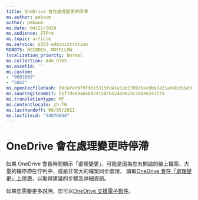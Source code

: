 ```yaml
---
title: OneDrive 會在處理變更時停滯
ms.author: pebaum
author: pebaum
ms.date: 04/21/2020
ms.audience: ITPro
ms.topic: article
ms.service: o365-administration
ROBOTS: NOINDEX, NOFOLLOW
localization_priority: Normal
ms.collection: Adm_O365
ms.assetid: ''
ms.custom:
- "9003089"
- "5842"
ms.openlocfilehash: 603afed979f9b15315fd41e1ab139936ec0bb7a21ad4bcb3a56279a104bc0267
ms.sourcegitcommit: b5f7da89a650d2915dc652449623c78be6247175
ms.translationtype: MT
ms.contentlocale: zh-TW
ms.lasthandoff: 08/05/2021
ms.locfileid: "54076048"
---
```

# <a name="onedrive-is-stuck-on-processing-changes"></a>OneDrive 會在處理變更時停滯

如果 OneDrive 會長時間顯示「處理變更」，可能是因為您有開啟的線上檔案、大量的檔停滯在佇列中，或是非常大的檔案同步處理。 讀取[OneDrive 會在「處理變更」上停滯](https://support.office.com/article/onedrive-is-stuck-on-processing-changes-b386b813-9b66-4e47-8c4c-2b45533edccd)，以取得建議的步驟及詳細資訊。

如果您需要更多説明，您可以[OneDrive 支援電子郵件](https://go.microsoft.com/fwlink/p/?LinkId=528676)。